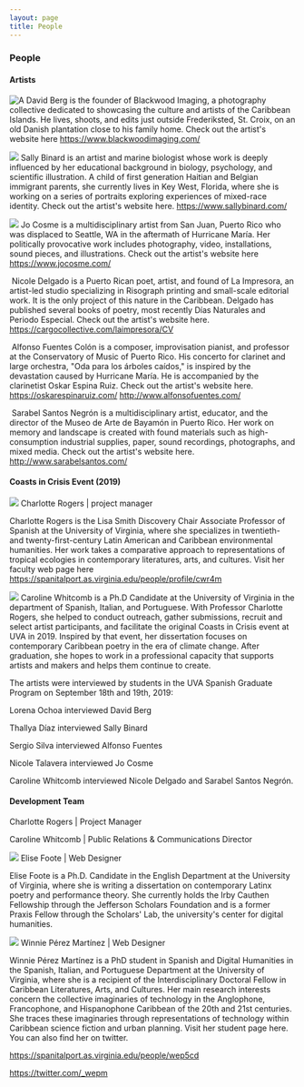 ```yaml
---
layout: page
title: People
---
```


### People

#### Artists

![A ](assets/images/david-berg_0.jpg)
David Berg is the founder of Blackwood Imaging, a photography collective dedicated to showcasing the culture and artists of the Caribbean Islands. He lives, shoots, and edits just outside Frederiksted, St. Croix, on an old Danish plantation close to his family home. Check out the artist's website here https://www.blackwoodimaging.com/


![](assets/images/sally-binard_0.jpg)
Sally Binard is an artist and marine biologist whose work is deeply influenced by her educational background in biology, psychology, and scientific illustration.  A child of first generation Haitian and Belgian immigrant parents, she currently lives in Key West, Florida, where she is working on a series of portraits exploring experiences of mixed-race identity. Check out the artist's website here. https://www.sallybinard.com/


![](assets/images/jo-cosme.jpg)
Jo Cosme is a multidisciplinary artist from San Juan, Puerto Rico who was displaced to Seattle, WA in the aftermath of Hurricane María.  Her politically provocative work includes photography, video, installations, sound pieces, and illustrations. Check out the artist's website here https://www.jocosme.com/

![]()
Nicole Delgado is a Puerto Rican poet, artist, and found of La Impresora, an artist-led studio specializing in Risograph printing and small-scale editorial work. It is the only project of this nature in the Caribbean. Delgado has published several books of poetry, most recently Días Naturales and Periodo Especial. Check out the artist's website here. https://cargocollective.com/laimpresora/CV

![]()
Alfonso Fuentes Colón is a composer, improvisation pianist, and professor at the Conservatory of Music of Puerto Rico. His concerto for clarinet and large orchestra, "Oda para los árboles caídos," is inspired by the devastation caused by Hurricane María. He is accompanied by the clarinetist Oskar Espina Ruiz. Check out the artist's website here. https://oskarespinaruiz.com/ http://www.alfonsofuentes.com/

![]()
Sarabel Santos Negrón is a multidisciplinary artist, educator, and the director of the Museo de Arte de Bayamón in Puerto Rico.  Her work on memory and landscape is created with found materials such as high-consumption industrial supplies, paper, sound recordings, photographs, and mixed media. Check out the artist's website here. http://www.sarabelsantos.com/


#### Coasts in Crisis Event (2019)

![](assets/images/charlotte-rogers.jpg)
Charlotte Rogers | project manager

Charlotte Rogers is the Lisa Smith Discovery Chair Associate Professor of Spanish at the University of Virginia, where she specializes in twentieth- and twenty-first-century Latin American and Caribbean environmental humanities. Her work takes a comparative approach to representations of tropical ecologies in contemporary literatures, arts, and cultures. Visit her faculty web page here
https://spanitalport.as.virginia.edu/people/profile/cwr4m

![](assets/images/caroline-whitcomb.jpg)
Caroline Whitcomb is a Ph.D Candidate at the University of Virginia in the department of Spanish, Italian, and Portuguese. With Professor Charlotte Rogers, she helped to conduct outreach, gather submissions, recruit and select artist participants, and facilitate the original Coasts in Crisis event at UVA in 2019. Inspired by that event, her dissertation focuses on contemporary Caribbean poetry in the era of climate change. After graduation, she hopes to work in a professional capacity that supports artists and makers and helps them continue to create.

The artists were interviewed by students in the UVA Spanish Graduate Program on September 18th and 19th, 2019:

Lorena Ochoa interviewed David Berg

Thallya Díaz interviewed Sally Binard

Sergio Silva interviewed Alfonso Fuentes

Nicole Talavera interviewed Jo Cosme

Caroline Whitcomb interviewed Nicole Delgado and Sarabel Santos Negrón.


#### Development Team

Charlotte Rogers | Project Manager

Caroline Whitcomb | Public Relations & Communications Director

![](assets/images/elise-foote.jpg)
Elise Foote | Web Designer

Elise Foote is a Ph.D. Candidate in the English Department at the University of Virginia, where she is writing a dissertation on contemporary Latinx poetry and performance theory. She currently holds the Irby Cauthen Fellowship through the Jefferson Scholars Foundation and is a former Praxis Fellow through the Scholars' Lab, the university's center for digital humanities.

![](assets/images/winnie-perez-martinez.jpg)
Winnie Pérez Martínez  | Web Designer

Winnie Pérez Martínez is a PhD student in Spanish and Digital Humanities in the Spanish, Italian, and Portuguese Department at the University of Virginia, where she is a recipient of the Interdisciplinary Doctoral Fellow in Caribbean Literatures, Arts, and Cultures. Her main research interests concern the collective imaginaries of technology in the Anglophone, Francophone, and Hispanophone Caribbean of the 20th and 21st centuries. She traces these imaginaries through representations of technology within Caribbean science fiction and urban planning. Visit her student page here. You can also find her on twitter.

https://spanitalport.as.virginia.edu/people/wep5cd

https://twitter.com/_wepm

